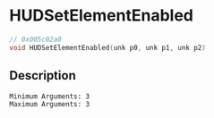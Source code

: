 # HUDSetElementEnabled
```c
// 0x005c02a0
void HUDSetElementEnabled(unk p0, unk p1, unk p2)
```
## Description
```
Minimum Arguments: 3
Maximum Arguments: 3
```
